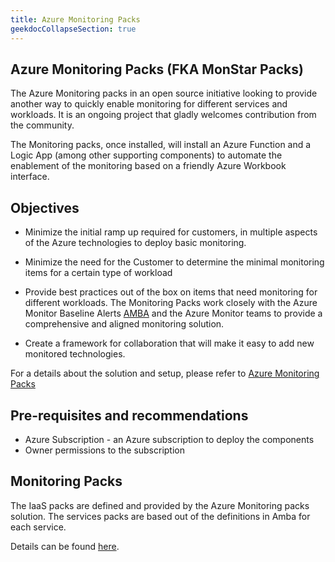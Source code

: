 ```yaml
---
title: Azure Monitoring Packs
geekdocCollapseSection: true
---
```


## Azure Monitoring Packs (FKA MonStar Packs)

The Azure Monitoring packs in an open source initiative looking to provide another way to quickly enable monitoring for different services and workloads. It is an ongoing project that gladly welcomes contribution from the community.

The Monitoring packs, once installed, will install an Azure Function and a Logic App (among other supporting components) to automate the enablement of the monitoring based on a friendly Azure Workbook interface.

## Objectives

- Minimize the initial ramp up required for customers, in multiple aspects of the Azure technologies to deploy basic monitoring.

- Minimize the need for the Customer to determine the minimal monitoring items for a certain type of workload

- Provide best practices out of the box on items that need monitoring for different workloads. The Monitoring Packs work closely with the Azure Monitor Baseline Alerts [AMBA](http://aka.ms/amba) and the Azure Monitor teams to provide a comprehensive and aligned monitoring solution.

- Create a framework for collaboration that will make it easy to add new monitored technologies.

For a details about the solution and setup, please refer to [Azure Monitoring Packs](https://github.com/Azure/AzureMonitorStarterPacks)

## Pre-requisites and recommendations

- Azure Subscription - an Azure subscription to deploy the components
- Owner permissions to the subscription

## Monitoring Packs

The IaaS packs are defined and provided by the Azure Monitoring packs solution. The services packs are based out of the definitions in Amba for each service.

Details can be found [here](https://github.com/Azure/AzureMonitorStarterPacks/blob/main/Packs/README.md#monitoring-pack-summary).


